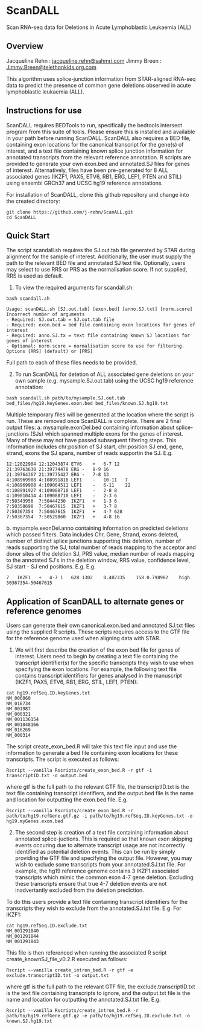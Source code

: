 # ScanDALL
Scan RNA-seq data for Deletions in Acute Lymphoblastic Leukaemia (ALL)

## Overview
Jacqueline Rehn : jacqueline.rehn@sahmri.com  Jimmy Breen : Jimmy.Breen@telethonkids.org.com

This algorithm uses splice-junction information from STAR-aligned RNA-seq data to predict the presence of common gene deletions observed in acute lymphoblastic leukaemia (ALL). 

## Instructions for use
ScanDALL requires BEDTools to run, specifically the bedtools intersect program from this suite of tools. Please ensure this is installed and available in your path before running ScanDALL. ScanDALL also requires a BED file, containing exon locations for the canonical transcript for the gene(s) of interest, and a text file containing known splice junction information for annotated transcripts from the relevant reference annotation. R scripts are provided to generate your own exon.bed and annotated.SJ files for genes of interest. Alternatively, files have been pre-generated for 8 ALL associated genes (IKZF1, PAX5, ETV6, RB1, ERG, LEF1, PTEN and STIL) using ensembl GRCh37 and UCSC hg19 reference annotations.

For installation of ScanDALL, clone this github repository and change into the created directory:

```
git clone https://github.com/j-rehn/ScanALL.git
cd ScanDALL
```

## Quick Start
The script scandall.sh requires the SJ.out.tab file generated by STAR during alignment for the sample of interest. Additionally, the user must supply the path to the relevant BED file and annotated SJ text file. Optionally, users may select to use RRS or PRS as the normalisation score. If not supplied, RRS is used as default.

1. To view the required arguments for scandall.sh:
```
bash scandall.sh

Usage: scanDALL.sh [SJ.out.tab] [exon.bed] [anno.SJ.txt] [norm.score]
Incorrect number of arguments
- Required: SJ.out.tab = SJ.out.tab file
- Required: exon.bed = bed file containing exon locations for genes of interest
- Required: anno.SJ.tx = text file containing known SJ locations for genes of interest
- Optional: norm.score = normalisation score to use for filtering. Options [RRS] (default) or [PRS]
```
Full path to each of these files needs to be provided.

2. To run ScanDALL for detetion of ALL associated gene deletions on your own sample (e.g. mysample.SJ.out.tab) using the UCSC hg19 reference annotation:
```
bash scandall.sh path/to/mysample.SJ.out.tab bed_files/hg19.keyGenes.exon.bed bed_files/known.SJ.hg19.txt
```
Multiple temporary files will be generated at the location where the script is run. These are removed once ScanDALL is complete. There are 2 final output files: 
  a. mysample.exonDel.bed containing information about splice-junctions (SJs) which spanned multiple exons for the genes of interest. Many of these may not have passed subsequent filtering steps. This information includes chr:position of SJ start, chr:position SJ end, gene, strand, exons the SJ spans, number of reads supportin the SJ. E.g.
```
12:12022904	12:12043874	ETV6	+	6-7	12
21:39763638	21:39774478	ERG	-	8-9	16
21:39764367	21:39775427	ERG	-	7-8	13
4:108969908	4:108991818	LEF1	-	10-11	7
4:108969908	4:109004511	LEF1	-	6-11	22
4:108991927	4:109088710	LEF1	-	2-8	8
4:109010414	4:109088710	LEF1	-	2-3	6
7:50343956	7:50444230	IKZF1	+	1-3	6
7:50358698	7:50467615	IKZF1	+	3-7	8
7:50367354	7:50467615	IKZF1	+	4-7	628
7:50367354	7:50529860	IKZF1	+	4-8	16
```
  
  b. mysample.exonDel.anno containing information on predicted deletions which passed filters. Data includes Chr, Gene, Strand, exons deleted, number of distinct splice junctions supporting this deletion, number of reads supporting the SJ, total number of reads mapping to the acceptor and donor sites of the deletion SJ, PRS value, median number of reads mapping to the annotated SJ's in the deletion window, RRS value, confidence level, SJ start - SJ end positions. E.g.
 E.g.
```
7	IKZF1	+	4-7	1	628	1302	0.482335	158	0.798982	high	50367354-50467615
```  

## Application of ScanDALL to alternate genes or reference genomes
Users can generate their own canonical.exon.bed and annotated.SJ.txt files using the supplied R scripts. These scripts requires access to the GTF file for the reference genome used when aligning data with STAR.  

1. We will first describe the creation of the exon bed file for genes of interest. Users need to begin by creating a text file containing the transcript identifier(s) for the specific transcripts they wish to use when specifying the exon locations. For example, the following text file contains transcript identifiers for genes analysed in the manuscript (IKZF1, PAX5, ETV6, RB1, ERG, STIL, LEF1, PTEN):
```
cat hg19.refSeq.ID.keyGenes.txt
NM_006060
NM_016734
NM_001987
NM_000321
NM_001136154
NM_001048166
NM_016269
NM_000314
```
The script create_exon_bed.R will take this text file input and use the information to generate a bed file containing exon locations for these transcripts. The script is executed as follows:
```
Rscript --vanilla Rscripts/create_exon_bed.R -r gtf -i transcriptID.txt -o output.bed
```
where gtf is the full path to the relevant GTF file, the transcriptID.txt is the text file containing transcript identifiers, and the output.bed file is the name and location for outputting the exon.bed file. E.g.
```
Rscript --vanilla Rscripts/create_exon_bed.R -r path/to/hg19.refGene.gtf.gz -i path/to/hg19.refSeq.ID.keyGenes.txt -o hg19.myGenes.exon.bed
```

2. The second step is creation of a text file containing information about annotated splice-juctions. This is required so that known exon skipping events occuring due to alternate transcript usage are not incorrectly identified as potential deletion events. This can be run by simply providing the GTF file and specifying the output file. However, you may wish to exclude some transcripts from your annotated.SJ.txt file. For example, the hg19 reference genome contains 3 IKZF1 associated transcripts which mimic the common exon 4-7 gene deletion. Excluding these transcripts ensure that true 4-7 deletion events are not inadvertantly excluded from the deletion prediction.

To do this users provide a text file containing transcript identifiers for the transcripts they wish to exclude from the annotated.SJ.txt file. E.g. For IKZF1:
```
cat hg19.refSeq.ID.exclude.txt
NM_001291840
NM_001291844
NM_001291843
```
This file is then referenced when running the associated R script create_knownSJ_file_v0.2.R executed as follows:
```
Rscript --vanilla create_intron_bed.R -r gtf -e exclude.transcriptID.txt -o output.txt
```
where  gtf is the full path to the relevant GTF file, the exclude.transcriptID.txt is the text file containing transcripts to ignore, and the output.txt file is the name and location for outputting the annotated.SJ.txt file. E.g.
```
Rscript --vanilla Rscripts/create_intron_bed.R -r path/to/hg19.refGene.gtf.gz -e path/to/hg19.refSeq.ID.exclude.txt -o known.SJ.hg19.txt
```


